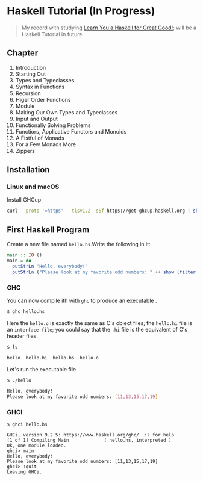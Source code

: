 # Haskell Tutorial (In Progress)
> My record with studying [Learn You a Haskell for Great Good!](http://learnyouahaskell.com/chapters); will be a Haskell Tutorial in future


## Chapter

1. Introduction
2. Starting Out
3. Types and Typeclasses
4. Syntax in Functions
5. Recursion
6. Higer Order Functions
7. Module
8. Making Our Own Types and Typeclasses
9. Input and Output
10. Functionally Solving Problems
11. Functiors, Applicative Functors and Monoids
12. A Fistful of Monads
13. For a Few Monads More
14. Zippers

## Installation

### Linux and macOS
Install GHCup

```sh
curl --proto '=https' --tlsv1.2 -sSf https://get-ghcup.haskell.org | sh
```

## First Haskell Program

Create a new file named `hello.hs`.Write the following in it:

```haskell
main :: IO ()
main = do
  putStrLn "Hello, everybody!"
  putStrLn ("Please look at my favorite odd numbers: " ++ show (filter odd [10..20]))
```

### GHC

You can now compile ith with `ghc` to produce an executable .

```sh
$ ghc hello.hs
```

Here the `hello.o` is exactly the same as C's object files; the `hello.hi` file is an `interface file`; you could say that the `.hi` file is the equivalent of C's header files.

```sh
$ ls

hello  hello.hi  hello.hs  hello.o
```

Let's run the executable file

```sh
$ ./hello

Hello, everybody!
Please look at my favorite odd numbers: [11,13,15,17,19]
```

### GHCI

```
$ ghci hello.hs

GHCi, version 9.2.5: https://www.haskell.org/ghc/  :? for help
[1 of 1] Compiling Main             ( hello.hs, interpreted )
Ok, one module loaded.
ghci> main
Hello, everybody!
Please look at my favorite odd numbers: [11,13,15,17,19]
ghci> :quit
Leaving GHCi.
```